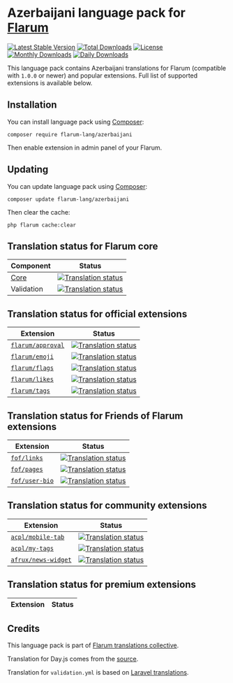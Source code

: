 # Azerbaijani language pack for [Flarum](https://flarum.org/)

[![Latest Stable Version](https://poser.pugx.org/flarum-lang/azerbaijani/v)](https://packagist.org/packages/flarum-lang/azerbaijani) 
[![Total Downloads](https://poser.pugx.org/flarum-lang/azerbaijani/downloads)](https://packagist.org/packages/flarum-lang/azerbaijani) 
[![License](http://poser.pugx.org/flarum-lang/azerbaijani/license)](https://packagist.org/packages/flarum-lang/azerbaijani) 
[![Monthly Downloads](https://poser.pugx.org/flarum-lang/azerbaijani/d/monthly)](https://packagist.org/packages/flarum-lang/azerbaijani) 
[![Daily Downloads](https://poser.pugx.org/flarum-lang/azerbaijani/d/daily)](https://packagist.org/packages/flarum-lang/azerbaijani) 

This language pack contains Azerbaijani translations for Flarum (compatible with `1.0.0` or newer) and popular extensions. Full list of supported extensions is available below.


## Installation

You can install language pack using [Composer](https://getcomposer.org/):

```console
composer require flarum-lang/azerbaijani
```

Then enable extension in admin panel of your Flarum.


## Updating

You can update language pack using [Composer](https://getcomposer.org/):

```console
composer update flarum-lang/azerbaijani
```

Then clear the cache:

```console
php flarum cache:clear
```


## Translation status for Flarum core

| Component | Status |
| --- | --- |
| [Core](https://github.com/flarum/core) | [![Translation status](https://weblate.rob006.net/widgets/flarum/az/core/svg-badge.svg)](https://weblate.rob006.net/projects/flarum/core/az/) |
| Validation | [![Translation status](https://weblate.rob006.net/widgets/flarum/az/validation/svg-badge.svg)](https://weblate.rob006.net/projects/flarum/validation/az/) |


## Translation status for official extensions

<!-- flarum-extensions-list-start -->

| Extension | Status |
| --- | --- |
| [`flarum/approval`](https://github.com/flarum/approval) | [![Translation status](https://weblate.rob006.net/widgets/flarum/az/flarum-approval/svg-badge.svg)](https://weblate.rob006.net/projects/flarum/flarum-approval/az/) |
| [`flarum/emoji`](https://github.com/flarum/emoji) | [![Translation status](https://weblate.rob006.net/widgets/flarum/az/flarum-emoji/svg-badge.svg)](https://weblate.rob006.net/projects/flarum/flarum-emoji/az/) |
| [`flarum/flags`](https://github.com/flarum/flags) | [![Translation status](https://weblate.rob006.net/widgets/flarum/az/flarum-flags/svg-badge.svg)](https://weblate.rob006.net/projects/flarum/flarum-flags/az/) |
| [`flarum/likes`](https://github.com/flarum/likes) | [![Translation status](https://weblate.rob006.net/widgets/flarum/az/flarum-likes/svg-badge.svg)](https://weblate.rob006.net/projects/flarum/flarum-likes/az/) |
| [`flarum/tags`](https://github.com/flarum/tags) | [![Translation status](https://weblate.rob006.net/widgets/flarum/az/flarum-tags/svg-badge.svg)](https://weblate.rob006.net/projects/flarum/flarum-tags/az/) |

<!-- flarum-extensions-list-stop -->


## Translation status for Friends of Flarum extensions

<!-- fof-extensions-list-start -->

| Extension | Status |
| --- | --- |
| [`fof/links`](https://github.com/FriendsOfFlarum/links) | [![Translation status](https://weblate.rob006.net/widgets/flarum/az/fof-links/svg-badge.svg)](https://weblate.rob006.net/projects/flarum/fof-links/az/) |
| [`fof/pages`](https://github.com/FriendsOfFlarum/pages) | [![Translation status](https://weblate.rob006.net/widgets/flarum/az/fof-pages/svg-badge.svg)](https://weblate.rob006.net/projects/flarum/fof-pages/az/) |
| [`fof/user-bio`](https://github.com/FriendsOfFlarum/user-bio) | [![Translation status](https://weblate.rob006.net/widgets/flarum/az/fof-user-bio/svg-badge.svg)](https://weblate.rob006.net/projects/flarum/fof-user-bio/az/) |

<!-- fof-extensions-list-stop -->


## Translation status for community extensions

<!-- various-extensions-list-start -->

| Extension | Status |
| --- | --- |
| [`acpl/mobile-tab`](https://github.com/android-com-pl/mobile-tab) | [![Translation status](https://weblate.rob006.net/widgets/flarum/az/acpl-mobile-tab/svg-badge.svg)](https://weblate.rob006.net/projects/flarum/acpl-mobile-tab/az/) |
| [`acpl/my-tags`](https://github.com/android-com-pl/my-tags) | [![Translation status](https://weblate.rob006.net/widgets/flarum/az/acpl-my-tags/svg-badge.svg)](https://weblate.rob006.net/projects/flarum/acpl-my-tags/az/) |
| [`afrux/news-widget`](https://github.com/afrux/news-widget) | [![Translation status](https://weblate.rob006.net/widgets/flarum/az/afrux-news-widget/svg-badge.svg)](https://weblate.rob006.net/projects/flarum/afrux-news-widget/az/) |

<!-- various-extensions-list-stop -->


## Translation status for premium extensions

<!-- premium-extensions-list-start -->

| Extension | Status |
| --- | --- |

<!-- premium-extensions-list-stop -->


## Credits

This language pack is part of [Flarum translations collective](https://github.com/rob006-software/flarum-translations).

Translation for Day.js comes from the [source](https://github.com/iamkun/dayjs/blob/v1.10.4/src/locale/az.js).

Translation for `validation.yml` is based on [Laravel translations](https://github.com/Laravel-Lang/lang/blob/8.1.3/src/az/validation.php).
